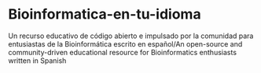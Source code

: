 # Bioinformatica-en-tu-idioma
Un recurso educativo de código abierto e impulsado por la comunidad para entusiastas de la Bioinformática escrito en español/An open-source and community-driven educational resource for Bioinformatics enthusiasts written in Spanish
